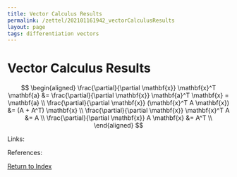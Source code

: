 ```yaml
---
title: Vector Calculus Results
permalink: /zettel/202101161942_vectorCalculusResults
layout: page
tags: differentiation vectors
---
```

# Vector Calculus Results

$$
\begin{aligned}
\frac{\partial}{\partial \mathbf{x}} \mathbf{x}^T \mathbf{a} &= \frac{\partial}{\partial \mathbf{x}} \mathbf{a}^T \mathbf{x} = \mathbf{a} \\
\frac{\partial}{\partial \mathbf{x}} (\mathbf{x}^T A \mathbf{x}) &= (A + A^T) \mathbf{x} \\
\frac{\partial}{\partial \mathbf{x}} \mathbf{x}^T A &= A \\
\frac{\partial}{\partial \mathbf{x}} A \mathbf{x} &= A^T \\
\end{aligned}
$$

Links: 

References: 

[Return to Index](index)